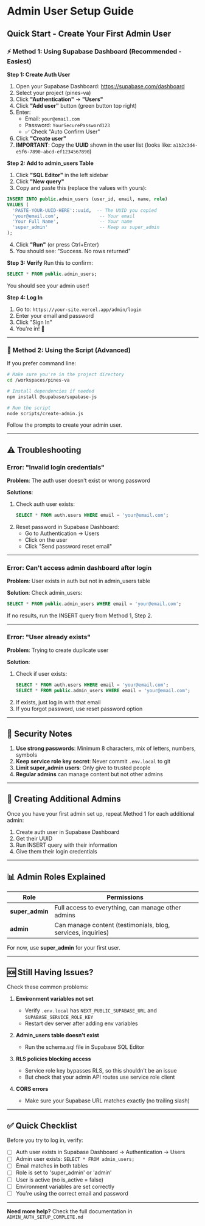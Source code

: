 # Admin User Setup Guide

## Quick Start - Create Your First Admin User

### ⚡ Method 1: Using Supabase Dashboard (Recommended - Easiest)

**Step 1: Create Auth User**
1. Open your Supabase Dashboard: https://supabase.com/dashboard
2. Select your project (pines-va)
3. Click **"Authentication"** → **"Users"**
4. Click **"Add user"** button (green button top right)
5. Enter:
   - Email: `your@email.com`
   - Password: `YourSecurePassword123`
   - ✅ Check "Auto Confirm User"
6. Click **"Create user"**
7. **IMPORTANT**: Copy the **UUID** shown in the user list (looks like: `a1b2c3d4-e5f6-7890-abcd-ef1234567890`)

**Step 2: Add to admin_users Table**
1. Click **"SQL Editor"** in the left sidebar
2. Click **"New query"**
3. Copy and paste this (replace the values with yours):

```sql
INSERT INTO public.admin_users (user_id, email, name, role)
VALUES (
  'PASTE-YOUR-UUID-HERE'::uuid,  -- The UUID you copied
  'your@email.com',               -- Your email
  'Your Full Name',               -- Your name
  'super_admin'                   -- Keep as super_admin
);
```

4. Click **"Run"** (or press Ctrl+Enter)
5. You should see: "Success. No rows returned"

**Step 3: Verify**
Run this to confirm:
```sql
SELECT * FROM public.admin_users;
```

You should see your admin user!

**Step 4: Log In**
1. Go to: `https://your-site.vercel.app/admin/login`
2. Enter your email and password
3. Click "Sign In"
4. You're in! 🎉

---

### 🔧 Method 2: Using the Script (Advanced)

If you prefer command line:

```bash
# Make sure you're in the project directory
cd /workspaces/pines-va

# Install dependencies if needed
npm install @supabase/supabase-js

# Run the script
node scripts/create-admin.js
```

Follow the prompts to create your admin user.

---

## ⚠️ Troubleshooting

### Error: "Invalid login credentials"

**Problem**: The auth user doesn't exist or wrong password

**Solutions**:
1. Check auth user exists:
   ```sql
   SELECT * FROM auth.users WHERE email = 'your@email.com';
   ```
2. Reset password in Supabase Dashboard:
   - Go to Authentication → Users
   - Click on the user
   - Click "Send password reset email"

---

### Error: Can't access admin dashboard after login

**Problem**: User exists in auth but not in admin_users table

**Solution**: Check admin_users:
```sql
SELECT * FROM public.admin_users WHERE email = 'your@email.com';
```

If no results, run the INSERT query from Method 1, Step 2.

---

### Error: "User already exists"

**Problem**: Trying to create duplicate user

**Solution**: 
1. Check if user exists:
   ```sql
   SELECT * FROM auth.users WHERE email = 'your@email.com';
   SELECT * FROM public.admin_users WHERE email = 'your@email.com';
   ```
2. If exists, just log in with that email
3. If you forgot password, use reset password option

---

## 🔐 Security Notes

1. **Use strong passwords**: Minimum 8 characters, mix of letters, numbers, symbols
2. **Keep service role key secret**: Never commit `.env.local` to git
3. **Limit super_admin users**: Only give to trusted people
4. **Regular admins** can manage content but not other admins

---

## 👥 Creating Additional Admins

Once you have your first admin set up, repeat Method 1 for each additional admin:

1. Create auth user in Supabase Dashboard
2. Get their UUID
3. Run INSERT query with their information
4. Give them their login credentials

---

## 📊 Admin Roles Explained

| Role | Permissions |
|------|-------------|
| **super_admin** | Full access to everything, can manage other admins |
| **admin** | Can manage content (testimonials, blog, services, inquiries) |

For now, use **super_admin** for your first user.

---

## 🆘 Still Having Issues?

Check these common problems:

1. **Environment variables not set**
   - Verify `.env.local` has `NEXT_PUBLIC_SUPABASE_URL` and `SUPABASE_SERVICE_ROLE_KEY`
   - Restart dev server after adding env variables

2. **Admin_users table doesn't exist**
   - Run the schema.sql file in Supabase SQL Editor

3. **RLS policies blocking access**
   - Service role key bypasses RLS, so this shouldn't be an issue
   - But check that your admin API routes use service role client

4. **CORS errors**
   - Make sure your Supabase URL matches exactly (no trailing slash)

---

## ✅ Quick Checklist

Before you try to log in, verify:

- [ ] Auth user exists in Supabase Dashboard → Authentication → Users
- [ ] Admin user exists: `SELECT * FROM admin_users;`
- [ ] Email matches in both tables
- [ ] Role is set to 'super_admin' or 'admin'
- [ ] User is active (no is_active = false)
- [ ] Environment variables are set correctly
- [ ] You're using the correct email and password

---

**Need more help?** Check the full documentation in `ADMIN_AUTH_SETUP_COMPLETE.md`
